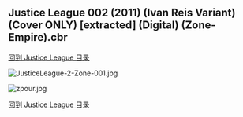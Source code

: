 ## Justice League 002 (2011) (Ivan Reis Variant) (Cover ONLY) [extracted] (Digital) (Zone-Empire).cbr


[回到 Justice League 目录](https://github.com/alicewish/markdown/blob/master/series/Justice-League.md)


![JusticeLeague-2-Zone-001.jpg](https://wx1.sinaimg.cn/large/6a9fdecagy1fq33j5ltb2j21hc29znpd.jpg)

![zpour.jpg](https://wx1.sinaimg.cn/large/6a9fdecagy1fmlwfelmz2j21gy29ze08.jpg)

[回到 Justice League 目录](https://github.com/alicewish/markdown/blob/master/series/Justice-League.md)

